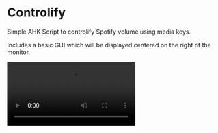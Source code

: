 # Controlify

Simple AHK Script to controlify Spotify volume using media keys.

Includes a basic GUI which will be displayed centered on the right of the monitor.

![Demo](https://github.com/PINPAL/Controlify/blob/main/README/Demo.mp4?raw=true)

